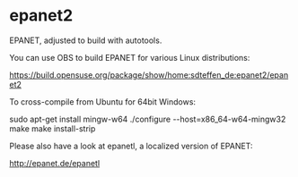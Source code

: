 epanet2
=======

EPANET, adjusted to build with autotools.

You can use OBS to build EPANET for various Linux distributions:

https://build.opensuse.org/package/show/home:sdteffen_de:epanet2/epanet2

To cross-compile from Ubuntu for 64bit Windows:

sudo apt-get install mingw-w64
./configure --host=x86_64-w64-mingw32
make
make install-strip

Please also have a look at epanetl, a localized version of EPANET:

http://epanet.de/epanetl
